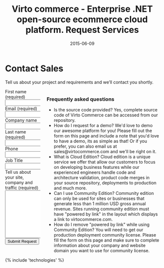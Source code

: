 ﻿---
title: Virto commerce - Enterprise .NET open-source ecommerce cloud platform. Request Services
description: Virto commerce - Enterprise .NET open-source ecommerce cloud platform. Request Services
date: 2015-06-09
permalink: contact-us
aliases: 
- pricing
- understandingsupport
- startups
- request-license
tags : 
- commerce
---
<div class="roadmap __responsive">
	<h1 class="head-title">Contact Sales</h1>
	<p class="text">Tell us about your project and requirements and we’ll contact you shortly.</p>
	<div class="columns">
		<div class="column">
			<div class="block">
<form action="" method="post" accept-charset="UTF-8" id="contact">
<input id="Contact[RedirectUrl]" type="hidden" name="Contact[RedirectUrl]" value="~/thank-you" />
<div class="column">
						<div class="control-group">
							<label for="Contact[FirstName]">First name (required)</label>
							<input id="Contact[FirstName]" tabindex="1" type="text" name="Contact[FirstName]" class="form-input" required="required" autocomplete="given-name" />
						</div>
						<div class="control-group">
							<label for="Contact[Email]">Email (required)</label>
							<input id="Contact[Email]" tabindex="3" type="text" name="Contact[Email]" class="form-input" required="required" autocomplete="email" />
						</div>
						<div class="control-group">
							<label for="CompanyName">Company name</label>
							<input id="Contact[CompanyName]" tabindex="5" type="text" name="Contact[CompanyName]" class="form-input" autocomplete="organization"/>
						</div>						
					</div>
					<div class="column">
						<div class="control-group">
							<label for="LastName">Last name (required)</label>
							<input id="Contact[LastName]" tabindex="2" type="text" name="Contact[LastName]" class="form-input" required="required" autocomplete="family-name"/>
						</div>		
						<div class="control-group">
							<label for="Phone">Phone</label>
							<input id="Contact[Phone]" type="tel" tabindex="4" name="Contact[Phone]" class="form-input" autocomplete="mobile"/>
						</div>
						<div class="control-group">
							<label for="JobTitle">Job Title</label>
							<input id="Contact[JobTitle]" type="text" tabindex="6" name="Contact[JobTitle]" class="form-input"  autocomplete="organization-title" />
						</div>														
					</div>
					<div class="control-group">
						<label for="Message">Tell us about your site, company and traffic (required)</label>
						<textarea id="Contact[Message]" rows="10" cols="30" name="Contact[Message]" class="form-text" required="required" tabindex="10"></textarea>
					</div>
					<div class="control-group">
						<button type="submit" class="button fill" tabindex="11">Submit Request</button>
					</div>
</form>
</div>
		</div>
		<div class="column">
			<div class="block">
				<h3>Frequently asked questions</h3>
				<ul class="list">
					<li>
						<span class="title">Is the source code provided?</span>
						<span class="descr">Yes, complete source code of Virto Commerce can be accessed from our repository.</span>
					</li>
					<li>
						<span class="title">How do I request for a demo?</span>
						<span class="descr">We'd love to demo our awesome platform for you! Please fill out the form on this page and include a note that you'd love to have a demo, 
						its as simple as that! Or if you prefer, you can also email us at sales@virtocommerce.com and we'll be right on it.</span>
					</li>
					<li>
						<span class="title">What is Cloud Edition?</span>
						<span class="descr">Cloud edition is a unique service we offer that allow our customers to focus on developing business features while our experienced engineers handle code and architecture validation, product code merges in your source repository, deployments to production and much more.</span>
					</li>
					<li>
						<span class="title">Can I use Community Edition?</span>
						<span class="descr">Community edition can only be used for sites or businesses that generate less than 1 million USD gross annual revenue. Sites running community edition must have "powered by link" in the layout which displays a link to virtocommerce.com.</span>
					</li>
					<li>
						<span class="title">How do I remove "powered by link" while using Community Edition?</span>
						<span class="descr">You will need to get our production deployment community license. Please fill the form on this page and make sure to complete information about your company and website domain you want to use for community license.</span>
					</li>
				</ul>
			</div>
		</div>
	</div> 
</div>
{% include 'technologies' %}

